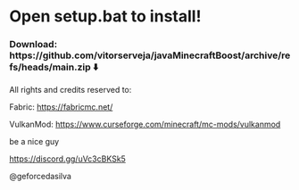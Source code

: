 <h1>Open setup.bat to install!</h1>

<h3>Download: https://github.com/vitorserveja/javaMinecraftBoost/archive/refs/heads/main.zip ⬇️</h3>

All rights and credits reserved to:

Fabric: https://fabricmc.net/ <p>
VulkanMod: https://www.curseforge.com/minecraft/mc-mods/vulkanmod

be a nice guy

https://discord.gg/uVc3cBKSk5<p>
@geforcedasilva

